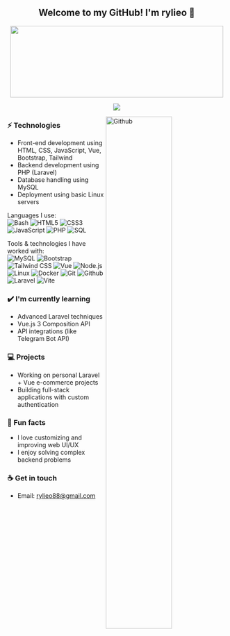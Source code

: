 <h2 align="center"> Welcome to my GitHub! I'm rylieo 👋 <br/> </h2>

<p align="center">
  <img width="490" height="165" src="https://github-readme-stats.vercel.app/api?username=rylieo&show_icons=true&hide_border=false&line_height=20&title_color=f69673&icon_color=1b93c9&show_owner=true"/>
  <p align="center">
    <a href="https://github.com/rylieo/"><img src="https://img.shields.io/github/followers/rylieo?color=%234CC61E&label=GitHub%20Followers%20%3A"/></a>
  </p>
</p>

<img width="55%" align="right" alt="Github" src="https://raw.githubusercontent.com/onimur/.github/master/.resources/git-header.svg" />

### ⚡ Technologies
- Front-end development using HTML, CSS, JavaScript, Vue, Bootstrap, Tailwind
- Backend development using PHP (Laravel)
- Database handling using MySQL
- Deployment using basic Linux servers

Languages I use: <br>
![Bash](https://img.shields.io/badge/-Bash-141414?style=flat&logo=gnu-bash)
![HTML5](https://img.shields.io/badge/-HTML5-141414?style=flat&logo=html5)
![CSS3](https://img.shields.io/badge/-CSS3-141414?style=flat&logo=css3)
![JavaScript](https://img.shields.io/badge/-JavaScript-141414?style=flat&logo=javascript)
![PHP](https://img.shields.io/badge/-PHP-141414?style=flat&logo=php)
![SQL](https://img.shields.io/badge/-SQL-141414?style=flat&logo=mysql)

Tools & technologies I have worked with: <br>
![MySQL](https://img.shields.io/badge/-MySQL-141414?style=flat&logo=mysql)
![Bootstrap](https://img.shields.io/badge/-Bootstrap-141414?style=flat&logo=bootstrap)
![Tailwind CSS](https://img.shields.io/badge/-Tailwind%20CSS-141414?style=flat&logo=tailwind-css)
![Vue](https://img.shields.io/badge/-Vue-141414?style=flat&logo=vue.js)
![Node.js](https://img.shields.io/badge/-Node.js-141414?style=flat&logo=node.js)
![Linux](https://img.shields.io/badge/-Linux-141414?style=flat&logo=linux)
![Docker](https://img.shields.io/badge/-Docker-141414?style=flat&logo=docker)
![Git](https://img.shields.io/badge/-Git-141414?style=flat&logo=git)
![Github](https://img.shields.io/badge/-Github-141414?style=flat&logo=github)
![Laravel](https://img.shields.io/badge/-Laravel-141414?style=flat&logo=laravel)
![Vite](https://img.shields.io/badge/-Vite-141414?style=flat&logo=vite)

### ✔️ I'm currently learning
- Advanced Laravel techniques
- Vue.js 3 Composition API
- API integrations (like Telegram Bot API)

### 💻 Projects
- Working on personal Laravel + Vue e-commerce projects
- Building full-stack applications with custom authentication

### 🌴 Fun facts
- I love customizing and improving web UI/UX
- I enjoy solving complex backend problems

### ☕ Get in touch
- Email: <a href="https://mail.google.com/mail/u/0/?view=cm&tf=1&fs=1&to=rylieo88@gmail.com">rylieo88@gmail.com</a>